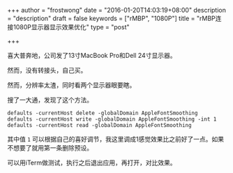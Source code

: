 +++
author = "frostwong"
date = "2016-01-20T14:03:19+08:00"
description = "description"
draft = false
keywords = ["rMBP", "1080P"]
title = "rMBP连接1080P显示器显示效果优化"
type = "post"

+++

喜大普奔地，公司发了13寸MacBook Pro和Dell 24寸显示器。

然而，没有转接头，自己买。

然而，分辨率太渣，同时看两个显示器眼要瞎。

搜了一大通，发现了这个方法。

```
defaults -currentHost delete -globalDomain AppleFontSmoothing
defaults -currentHost write -globalDomain AppleFontSmoothing -int 1
defaults -currentHost read -globalDomain AppleFontSmoothing
```

其中值 `1` 可以根据自己的喜好调节，我这里调成1感觉效果比之前好了一点。如果不想要了就用第一条删除预设。

可以用iTerm做测试，执行之后退出应用，再打开，对比效果。


